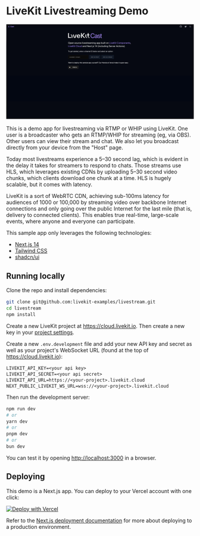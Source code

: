 # LiveKit Livestreaming Demo

![alt text](demo-screenshot.png)

This is a demo app for livestreaming via RTMP or WHIP using LiveKit. One user is a broadcaster who gets an RTMP/WHIP for streaming (eg, via OBS). Other users can view their stream and chat. We also let you broadcast directly from your device from the "Host" page.

Today most livestreams experience a 5–30 second lag, which is evident in the delay it takes for streamers to respond to chats. Those streams use HLS, which leverages existing CDNs by uploading 5–30 second video chunks, which clients download one chunk at a time. HLS is hugely scalable, but it comes with latency.

LiveKit is a sort of WebRTC CDN, achieving sub-100ms latency for audiences of 1000 or 100,000 by streaming video over backbone Internet connections and only going over the public Internet for the last mile (that is, delivery to connected clients). This enables true real-time, large-scale events, where anyone and everyone can participate.

This sample app only leverages the following technologies:

- [Next.js 14](https://nextjs.org)
- [Tailwind CSS](https://tailwindcss.com)
- [shadcn/ui](https://github.com/shadcn/ui)

## Running locally

Clone the repo and install dependencies:

```bash
git clone git@github.com:livekit-examples/livestream.git
cd livestream
npm install
```

Create a new LiveKit project at <https://cloud.livekit.io>. Then create a new key in your [project settings](https://cloud.livekit.io/projects/p_/settings/keys).

Create a new `.env.development` file and add your new API key and secret as well as your project's WebSocket URL (found at the top of <https://cloud.livekit.io>):

```
LIVEKIT_API_KEY=<your api key>
LIVEKIT_API_SECRET=<your api secret>
LIVEKIT_API_URL=https://<your-project>.livekit.cloud
NEXT_PUBLIC_LIVEKIT_WS_URL=wss://<your-project>.livekit.cloud
```

Then run the development server:

```bash
npm run dev
# or
yarn dev
# or
pnpm dev
# or
bun dev
```

You can test it by opening <http://localhost:3000> in a browser.

## Deploying

This demo is a Next.js app. You can deploy to your Vercel account with one click:

[![Deploy with Vercel](https://vercel.com/button)](https://vercel.com/new/clone?repository-url=https%3A%2F%2Fgithub.com%2Flivekit-examples%2Flivestream&env=LIVEKIT_API_KEY,LIVEKIT_API_SECRET,LIVEKIT_API_URL,NEXT_PUBLIC_LIVEKIT_WS_URL&envDescription=Sign%20up%20for%20an%20account%20at%20https%3A%2F%2Fcloud.livekit.io%20and%20create%20an%20API%20key%20in%20the%20Project%20Settings%20UI)

Refer to the [Next.js deployment documentation](https://nextjs.org/docs/deployment) for more about deploying to a production environment.
